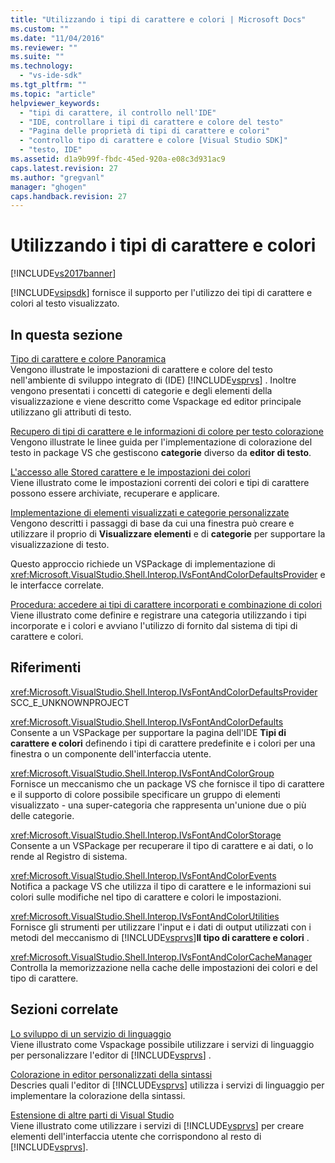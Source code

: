 ```yaml
---
title: "Utilizzando i tipi di carattere e colori | Microsoft Docs"
ms.custom: ""
ms.date: "11/04/2016"
ms.reviewer: ""
ms.suite: ""
ms.technology: 
  - "vs-ide-sdk"
ms.tgt_pltfrm: ""
ms.topic: "article"
helpviewer_keywords: 
  - "tipi di carattere, il controllo nell'IDE"
  - "IDE, controllare i tipi di carattere e colore del testo"
  - "Pagina delle proprietà di tipi di carattere e colori"
  - "controllo tipo di carattere e colore [Visual Studio SDK]"
  - "testo, IDE"
ms.assetid: d1a9b99f-fbdc-45ed-920a-e08c3d931ac9
caps.latest.revision: 27
ms.author: "gregvanl"
manager: "ghogen"
caps.handback.revision: 27
---
```

# Utilizzando i tipi di carattere e colori
[!INCLUDE[vs2017banner](../code-quality/includes/vs2017banner.md)]

[!INCLUDE[vsipsdk](../extensibility/includes/vsipsdk_md.md)] fornisce il supporto per l'utilizzo dei tipi di carattere e colori al testo visualizzato.  
  
## In questa sezione  
 [Tipo di carattere e colore Panoramica](../extensibility/font-and-color-overview.md)  
 Vengono illustrate le impostazioni di carattere e colore del testo nell'ambiente di sviluppo integrato di \(IDE\) [!INCLUDE[vsprvs](../code-quality/includes/vsprvs_md.md)] .  Inoltre vengono presentati i concetti di categorie e degli elementi della visualizzazione e viene descritto come Vspackage ed editor principale utilizzano gli attributi di testo.  
  
 [Recupero di tipi di carattere e le informazioni di colore per testo colorazione](../extensibility/getting-font-and-color-information-for-text-colorization.md)  
 Vengono illustrate le linee guida per l'implementazione di colorazione del testo in package VS che gestiscono **categorie** diverso da **editor di testo**.  
  
 [L'accesso alle Stored carattere e le impostazioni dei colori](../extensibility/accessing-stored-font-and-color-settings.md)  
 Viene illustrato come le impostazioni correnti dei colori e tipi di carattere possono essere archiviate, recuperare e applicare.  
  
 [Implementazione di elementi visualizzati e categorie personalizzate](../extensibility/implementing-custom-categories-and-display-items.md)  
 Vengono descritti i passaggi di base da cui una finestra può creare e utilizzare il proprio di **Visualizzare elementi** e di **categorie** per supportare la visualizzazione di testo.  
  
 Questo approccio richiede un VSPackage di implementazione di <xref:Microsoft.VisualStudio.Shell.Interop.IVsFontAndColorDefaultsProvider> e le interfacce correlate.  
  
 [Procedura: accedere ai tipi di carattere incorporati e combinazione di colori](../extensibility/how-to-access-the-built-in-fonts-and-color-scheme.md)  
 Viene illustrato come definire e registrare una categoria utilizzando i tipi incorporate e i colori e avviano l'utilizzo di fornito dal sistema di tipi di carattere e colori.  
  
## Riferimenti  
 <xref:Microsoft.VisualStudio.Shell.Interop.IVsFontAndColorDefaultsProvider>  
 SCC\_E\_UNKNOWNPROJECT  
  
 <xref:Microsoft.VisualStudio.Shell.Interop.IVsFontAndColorDefaults>  
 Consente a un VSPackage per supportare la pagina dell'IDE **Tipi di carattere e colori** definendo i tipi di carattere predefinite e i colori per una finestra o un componente dell'interfaccia utente.  
  
 <xref:Microsoft.VisualStudio.Shell.Interop.IVsFontAndColorGroup>  
 Fornisce un meccanismo che un package VS che fornisce il tipo di carattere e il supporto di colore possibile specificare un gruppo di elementi visualizzato \- una super\-categoria che rappresenta un'unione due o più delle categorie.  
  
 <xref:Microsoft.VisualStudio.Shell.Interop.IVsFontAndColorStorage>  
 Consente a un VSPackage per recuperare il tipo di carattere e ai dati, o lo rende al Registro di sistema.  
  
 <xref:Microsoft.VisualStudio.Shell.Interop.IVsFontAndColorEvents>  
 Notifica a package VS che utilizza il tipo di carattere e le informazioni sui colori sulle modifiche nel tipo di carattere e colori le impostazioni.  
  
 <xref:Microsoft.VisualStudio.Shell.Interop.IVsFontAndColorUtilities>  
 Fornisce gli strumenti per utilizzare l'input e i dati di output utilizzati con i metodi del meccanismo di [!INCLUDE[vsprvs](../code-quality/includes/vsprvs_md.md)]**Il tipo di carattere e colori** .  
  
 <xref:Microsoft.VisualStudio.Shell.Interop.IVsFontAndColorCacheManager>  
 Controlla la memorizzazione nella cache delle impostazioni dei colori e del tipo di carattere.  
  
## Sezioni correlate  
 [Lo sviluppo di un servizio di linguaggio](../extensibility/internals/developing-a-legacy-language-service.md)  
 Viene illustrato come Vspackage possibile utilizzare i servizi di linguaggio per personalizzare l'editor di [!INCLUDE[vsprvs](../code-quality/includes/vsprvs_md.md)] .  
  
 [Colorazione in editor personalizzati della sintassi](../extensibility/syntax-coloring-in-custom-editors.md)  
 Descries quali l'editor di [!INCLUDE[vsprvs](../code-quality/includes/vsprvs_md.md)] utilizza i servizi di linguaggio per implementare la colorazione della sintassi.  
  
 [Estensione di altre parti di Visual Studio](../extensibility/extending-other-parts-of-visual-studio.md)  
 Viene illustrato come utilizzare i servizi di [!INCLUDE[vsprvs](../code-quality/includes/vsprvs_md.md)] per creare elementi dell'interfaccia utente che corrispondono al resto di [!INCLUDE[vsprvs](../code-quality/includes/vsprvs_md.md)].